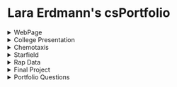# Lara Erdmann's csPortfolio
<details>
 <summary>WebPage</summary>
 
[here](https://erdmannl.github.io/calvin/CalvinTheCat.html)
 
 In this project my goal was to create an aesthetically pleasing and clean cut webpage. I enjoyed working with the html and the css, as I don't usually spend much time coding in these languages. The hardest part was finding out a way to make the image flip when the mouse goes over it.
</details>

<details>
 <summary>College Presentation</summary> 
 
 [here](https://docs.google.com/presentation/d/e/2PACX-1vTZek2lQ7Txn6jkje4JWAWMJb9cbUNHL4Q0ngFRjaAl3cH6w1VBKqrqF_9mtU1TE0mAaK-gDh9VEwfv/pub?start=true&loop=true&delayms=10000)
 
I had a lot of fun making and giving my presentation on the Universtiy of Minnesota's computer science department. I love the school and enjoyed the opportunity to learn more about the school and get an even better feel for all that I will be experiencing the next few years. 
 </details>

<details>
 <summary>Chemotaxis</summary>
 
 [here](https://erdmannl.github.io/chemotaxis4/)
 
 In this lab too I encountered problems with loading different images in Java. The solution that I came up with was adding a parameter for a PImage in one of my constructors, which then allowed me to use an image of my cats face as an object. 
 </details>
 
<details>
 <summary>Starfield</summary>
 
 [here](https://erdmannl.github.io/starfield5/)
 
 My knowledge of interfaces and understanding of how helpful thier methods can be grew signifcantly during this lab. I learned how map works and was able to use it to create the appearance of 3d movement in 2d and also adjust speed of movement depending on the y-position of the mouse.
 </details>
 
 <details>
 <summary> Rap Data </summary>
 
 [here](https://github.com/erdmannl/rapData)
 
 In this project I explored the map data structure by working with large data. I was hoping to examine the correlation between domestic abuse and the amount of explicit languiage towards women in rap, but was unable to find sufficent data for abuse statistics over the past few years. Instead I used the top 12 rap songs from the past 6 years and parsed through the lyrics, keeping count of derogatory terms used in regard to women. In doing this I hoped to see if there has been an increase in negative languag, but due to the limited data available I wasn't able to get as big as a collection as I would have liked. TO illustrate what I found, I crearted particle objects for each lyric with the red particles being negative words towards women, and the rest being neutral. This was my favorite project that I have done over the year as it connects coding with social awareness.
</details>

<details>
 <summary> Final Project </summary>
 
 [here] (https://github.com/erdmannl/fatErgos)
 
 This is my final project of the year which combines part of the rowing community with a tree data structure. More information about the process and the project itself can be found in the link.
</details>
 
<details>
 <summary>Portfolio Questions</summary>
 1) can be found above in project dropdowns
 2) I am proud of my problem solving and also creativity. These types of projects do not come very naturally to me and it takes a lot of thinking to get an idea of an original and different project. When attempting to carry out these ideas there is always something that doesn't work as I'd hoped and I need to find a way to fix it or find a new way to do it. 
 3)An example of the creativity would be my ligthning lab and the flying image on the side 
 ```java
 function draw() {
  background(sky);
  image(ftn, 250, (mouseY-190));
  text('The Fifteen Percent', 175, 175);
```
 An example of the problem solving would be in the chemotaxis lab and adding a fourth parameter in the constructor
 ```java
   Bac(int x, int y, PImage p) {
    this.x=x;
    this.y=y;
    cat = p;
    image(cat, x,y);
  }
 ```
 4)The most significant hurdle was probably my lightning lab and trying to figure out what was causing the issue in the code. After a lot of digging and searching for the problem I decided to try in JavaScript which worked a lot better and allowed me to make my code look the way I had hoped. 
 6) The problem that I had with my lightning lab was fized by a collaborative effort with Dr. R in being able to find the mistakes and look for ways to make it function better. With the same project I individually recreated the program in javascript and was able to make it execute properly. 

```java

 class OddballParticle implements particle {
  double x, y, speed;
  float colr;

  OddballParticle() {
    x=1;
    y=height/2;
  }
  void move() {
    x+=2;
    y+=Math.sin(x)*50;

    if (x>600) {
      x=0;
      y=height/2;
    }

    colr=map(mouseX, 0, width, 10, 590);
  }

  void show() {
    fill(255, 0, colr);
    ellipse((float)x, (float)y, 10, 10);
  }
}
```
